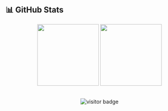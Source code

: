## 📊 GitHub Stats

<div align="center">
    <img src="https://github-readme-stats.vercel.app/api?username=gguip1&theme=transparent&hide_title=false&hide_border=false&show_icons=true&count_private=true" height="165" />
    <img src="https://github-readme-stats.vercel.app/api/top-langs/?username=gguip1&theme=transparent&layout=compact&hide_border=false" height="165" />
</div>

<br/>

<p align="center">
  <img src="https://komarev.com/ghpvc/?username=gguip1&style=flat&color=blue" alt="visitor badge"/>
</p>

